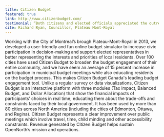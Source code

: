 ```yaml
---
title: Citizen Budget
featured: true
link: http://www.citizenbudget.com/
testimonial: “Both citizens and elected officials appreciated the outreach and educational aspects of **Citizen Budget**, to better understand the budget and the difficulties in making decisions to achieve a balanced budget. It is no longer a question of spending hundreds of thousands of dollars over three years in order for a small select group to vote on how to spend one or two million dollars.”
cite: Richard Ryan, Councillor, Plateau Mont-Royal
---
```

Working with the City of Montreal’s brough Plateau-Mont-Royal in 2013, we developed a user-friendly and fun online budget simulator to increase civic participation in decision-making and support elected representatives in better representing the interests and priorities of local residents. Over 100 cities have used Citizen Budget to broaden the budget engagement of their entire community, and we have seem an average of 15 percent increase in participation in municipal budget meetings while also educating residents on the budget process. This makes Citizen Budget Canada's leading budget engagement tool. Unlike a regular survey or data visualizations, Citizen Budget is an interactive platform with three modules (Tax Impact, Balanced Budget, and Dollar Allocation) that show the financial impacts of participants’ choices in real time, educating them about the trade-offs and constraints faced by their local government. It has been used by more than 80 cities across North America (including the cities of Edmonton, Ottawa, and Regina). Citizen Budget represents a clear improvement over public meetings which involve travel, time, child minding and other accessibility constraints. Revenue generated by Citizen Budget helps sustain OpenNorth’s mission and operations.
